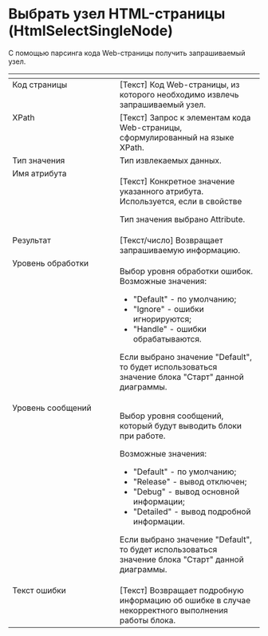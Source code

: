 # Выбрать узел HTML-страницы (HtmlSelectSingleNode)

С помощью парсинга кода Web-страницы получить запрашиваемый узел.

<table data-header-hidden><thead><tr><th width="201.41668701171875" valign="top"></th><th width="274.83343505859375" valign="top"></th></tr></thead><tbody><tr><td valign="top">Код страницы</td><td valign="top">[Текст] Код Web-страницы, из которого необходимо извлечь запрашиваемый узел.</td></tr><tr><td valign="top">XPath</td><td valign="top">[Текст] Запрос к элементам кода Web-страницы, сформулированный на языке XPath.</td></tr><tr><td valign="top">Тип значения</td><td valign="top">Тип извлекаемых данных.</td></tr><tr><td valign="top">Имя атрибута</td><td valign="top"><p>[Текст] Конкретное значение указанного атрибута. Используется, если в свойстве </p><p>Тип значения выбрано Attribute.</p></td></tr><tr><td valign="top">Результат</td><td valign="top">[Текст/число] Возвращает запрашиваемую информацию.</td></tr><tr><td valign="top">Уровень обработки</td><td valign="top"><p>Выбор уровня обработки ошибок. Возможные значения: </p><ul><li>"Default" - по умолчанию; </li><li>"Ignore" - ошибки игнорируются; </li><li>"Handle" - ошибки обрабатываются. </li></ul><p>Если выбрано значение "Default", то будет использоваться значение блока "Старт" данной диаграммы.</p></td></tr><tr><td valign="top">Уровень сообщений</td><td valign="top"><p>Выбор уровня сообщений, который будут выводить блоки при работе. </p><p>Возможные значения: </p><ul><li>"Default" - по умолчанию; </li><li>"Release" - вывод отключен; </li><li>"Debug" - вывод основной информации; </li><li>"Detailed" - вывод подробной информации. </li></ul><p>Если выбрано значение "Default", то будет использоваться значение блока "Старт" данной диаграммы.</p></td></tr><tr><td valign="top">Текст ошибки</td><td valign="top">[Текст] Возвращает подробную информацию об ошибке в случае некорректного выполнения работы блока.</td></tr></tbody></table>
